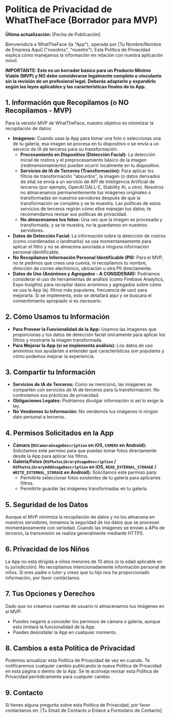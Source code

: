# Política de Privacidad de WhatTheFace (Borrador para MVP)

**Última actualización:** [Fecha de Publicación]

Bienvenido/a a WhatTheFace (la "App"), operada por [Tu Nombre/Nombre de Empresa Aquí] ("nosotros", "nuestro"). Esta Política de Privacidad explica cómo manejamos la información en relación con nuestra aplicación móvil.

**IMPORTANTE: Este es un borrador básico para un Producto Mínimo Viable (MVP) y NO debe considerarse legalmente completo o vinculante sin la revisión de un profesional legal. Deberás adaptarlo y expandirlo según las leyes aplicables y las características finales de tu App.**

## 1. Información que Recopilamos (o NO Recopilamos - MVP)

Para la versión MVP de WhatTheFace, nuestro objetivo es minimizar la recopilación de datos:

- **Imágenes:** Cuando usas la App para tomar una foto o seleccionas una de tu galería, esa imagen se procesa en tu dispositivo o se envía a un servicio de IA de terceros para su transformación.
  - **Procesamiento en Dispositivo (Detección Facial):** La detección inicial de rostros y el preprocesamiento básico de la imagen (redimensionamiento) pueden ocurrir localmente en tu dispositivo.
  - **Servicios de IA de Terceros (Transformación):** Para aplicar los filtros de transformación "absurdos", la imagen (o datos derivados de ella) se envía a un servicio de API de Inteligencia Artificial de terceros (por ejemplo, OpenAI DALL-E, Stability AI, u otro). Nosotros no almacenamos permanentemente tus imágenes originales o transformadas en nuestros servidores después de que la transformación se completa y se te muestra. Las políticas de estos servicios de terceros regirán cómo ellos manejan tus datos; te recomendamos revisar sus políticas de privacidad.
  - **No almacenamos tus fotos:** Una vez que la imagen es procesada y transformada, y se te muestra, no la guardamos en nuestros servidores.
- **Datos de Detección Facial:** La información sobre la detección de rostros (como coordenadas o landmarks) se usa momentáneamente para aplicar el filtro y no se almacena asociada a ninguna información personal identificable.
- **No Recopilamos Información Personal Identificable (PII):** Para el MVP, no te pedimos que crees una cuenta, ni recopilamos tu nombre, dirección de correo electrónico, ubicación u otra PII directamente.
- **Datos de Uso (Anónimos y Agregados - A CONSIDERAR):** Podríamos considerar el uso de herramientas de análisis (como Firebase Analytics, Expo Insights) para recopilar datos anónimos y agregados sobre cómo se usa la App (ej. filtros más populares, frecuencia de uso) para mejorarla. Si se implementa, esto se detallará aquí y se buscará el consentimiento apropiado si es necesario.

## 2. Cómo Usamos tu Información

- **Para Proveer la Funcionalidad de la App:** Usamos las imágenes que proporcionas y los datos de detección facial únicamente para aplicar los filtros y mostrarte la imagen transformada.
- **Para Mejorar la App (si se implementa análisis):** Los datos de uso anónimos nos ayudarían a entender qué características son populares y cómo podemos mejorar la experiencia.

## 3. Compartir tu Información

- **Servicios de IA de Terceros:** Como se mencionó, las imágenes se comparten con servicios de IA de terceros para la transformación. No controlamos sus prácticas de privacidad.
- **Obligaciones Legales:** Podríamos divulgar información si así lo exige la ley.
- **No Vendemos tu Información:** No vendemos tus imágenes ni ningún dato personal a terceros.

## 4. Permisos Solicitados en la App

- **Cámara (`NSCameraUsageDescription` en iOS, `CAMERA` en Android):** Solicitamos este permiso para que puedas tomar fotos directamente desde la App para aplicar los filtros.
- **Galería/Fotos (`NSPhotoLibraryUsageDescription` / `NSPhotoLibraryAddUsageDescription` en iOS, `READ_EXTERNAL_STORAGE` / `WRITE_EXTERNAL_STORAGE` en Android):** Solicitamos este permiso para:
  - Permitirte seleccionar fotos existentes de tu galería para aplicarles filtros.
  - Permitirte guardar las imágenes transformadas en tu galería.

## 5. Seguridad de los Datos

Aunque el MVP minimiza la recopilación de datos y no los almacena en nuestros servidores, tomamos la seguridad de los datos que se procesan momentáneamente con seriedad. Cuando las imágenes se envían a APIs de terceros, la transmisión se realiza generalmente mediante HTTPS.

## 6. Privacidad de los Niños

La App no está dirigida a niños menores de 13 años (o la edad aplicable en tu jurisdicción). No recopilamos intencionadamente información personal de niños. Si eres padre o tutor y crees que tu hijo nos ha proporcionado información, por favor contáctanos.

## 7. Tus Opciones y Derechos

Dado que no creamos cuentas de usuario ni almacenamos tus imágenes en el MVP:

- Puedes negarte a conceder los permisos de cámara o galería, aunque esto limitará la funcionalidad de la App.
- Puedes desinstalar la App en cualquier momento.

## 8. Cambios a esta Política de Privacidad

Podemos actualizar esta Política de Privacidad de vez en cuando. Te notificaremos cualquier cambio publicando la nueva Política de Privacidad en esta página o dentro de la App. Se te aconseja revisar esta Política de Privacidad periódicamente para cualquier cambio.

## 9. Contacto

Si tienes alguna pregunta sobre esta Política de Privacidad, por favor contáctanos en: [Tu Email de Contacto o Enlace a Formulario de Contacto]
